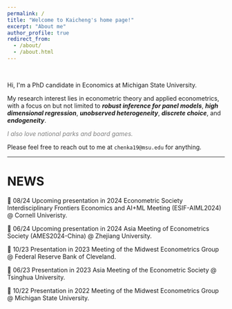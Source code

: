 ```yaml
---
permalink: /
title: "Welcome to Kaicheng's home page!"
excerpt: "About me"
author_profile: true
redirect_from: 
  - /about/
  - /about.html
---
```


<br />

Hi, I'm a PhD candidate in Economics at Michigan State University. 

My research interest lies in econometric theory and applied econometrics, with a focus on but not limited to ***robust inference for panel models***, ***high dimensional regression***, ***unobserved heterogeneity***, ***discrete choice***, and ***endogeneity***. 

*<span style="color:grey">I also love national parks and board games.</span>*

Please feel free to reach out to me at `chenka19@msu.edu` for anything.


---

# NEWS
:speech_balloon: 08/24 Upcoming presentation in 2024 Econometric Society Interdisciplinary Frontiers Economics and AI+ML Meeting (ESIF-AIML2024) @ Cornell Univeristy.

:speech_balloon: 06/24 Upcoming presentation in 2024 Asia Meeting of Econometrics Society (AMES2024-China) @ Zhejiang University.

:speech_balloon: 10/23 Presentation in 2023 Meeting of the Midwest Econometrics Group @ Federal Reserve Bank of Cleveland.

:speech_balloon: 06/23 Presentation in 2023 Asia Meeting of the Econometric Society @ Tsinghua University.

:speech_balloon: 10/22 Presentation in 2022 Meeting of the Midwest Econometrics Group @ Michigan State University.

